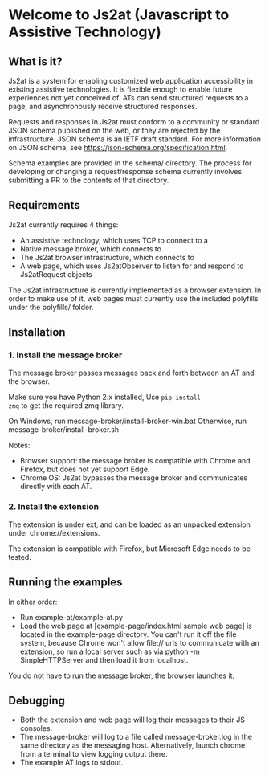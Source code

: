# Welcome to Js2at (Javascript to Assistive Technology)

## What is it?

Js2at is a system for enabling customized web application accessibility in existing assistive technologies. It is flexible enough to enable future experiences not yet conceived of. ATs can send structured requests to a page, and asynchronously receive structured responses.

Requests and responses in Js2at must conform to a community or standard JSON schema published on the web, or they are rejected by the infrastructure. JSON schema is an IETF draft standard. For more information on JSON schema, see https://json-schema.org/specification.html.

Schema examples are provided in the schema/ directory. The process for developing or changing a request/response schema currently involves submitting a PR to the contents of that directory.

## Requirements

Js2at currently requires 4 things:
- An assistive technology, which uses TCP to connect to a
- Native message broker, which connects to
- The Js2at browser infrastructure, which connects to
- A web page, which uses Js2atObserver to listen for and respond to Js2atRequest objects

The Js2at infrastructure is currently implemented as a browser extension. In order to make use of it, web pages must currently use the included polyfills under the polyfills/ folder.

## Installation

### 1. Install the message broker

The message broker passes messages back and forth between an AT and the browser.

Make sure you have Python 2.x installed, Use <code>pip install zmq</code> to get the required zmq library.

On Windows, run message-broker/install-broker-win.bat
Otherwise, run message-broker/install-broker.sh

Notes:
- Browser support: the message broker is compatible with Chrome and Firefox, but does not yet support Edge.
- Chrome OS: Js2at bypasses the message broker and communicates directly with each AT.

### 2. Install the extension

The extension is under ext, and can be loaded as an unpacked extension under
chrome://extensions.

The extension is compatible with Firefox, but Microsoft Edge needs to be tested.

## Running the examples

In either order:
- Run example-at/example-at.py
- Load the web page at [example-page/index.html sample web page] is located
in the example-page directory. You can't run it off the file system, because
Chrome won't allow file:// urls to communicate with an extension, so run a
local server such as
via python -m SimpleHTTPServer and then load it from localhost.

You do not have to run the message broker, the browser launches it.

## Debugging

- Both the extension and web page will log their messages to their JS consoles.
- The message-broker will log to a file called
message-broker.log in the same directory as the messaging host.
Alternatively, launch chrome from a terminal to view logging output there.
- The example AT logs to stdout.


